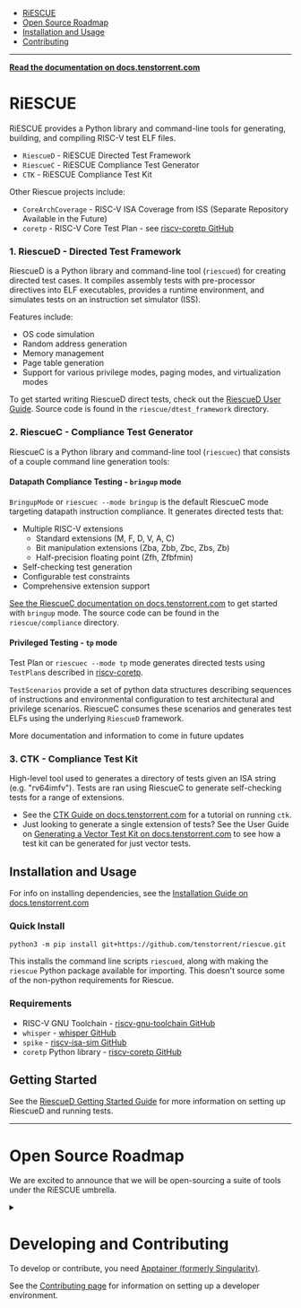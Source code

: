 - [RiESCUE](#riescue)
- [Open Source Roadmap](#open-source-roadmap)
- [Installation and Usage](#installation-and-usage)
- [Contributing](#developing-and-contributing)

---

**[Read the documentation on docs.tenstorrent.com](https://docs.tenstorrent.com/riescue/)**


# RiESCUE
RiESCUE provides a Python library and command-line tools for generating, building, and compiling RISC-V test ELF files.
* `RiescueD` - RiESCUE Directed Test Framework
* `RiescueC` - RiESCUE Compliance Test Generator
* `CTK` - RiESCUE Compliance Test Kit

Other Riescue projects include:
* `CoreArchCoverage` - RISC-V ISA Coverage from ISS (Separate Repository Available in the Future)
* `coretp` - RISC-V Core Test Plan - see [riscv-coretp GitHub](https://github.com/tenstorrent/riscv-coretp)


### 1. RiescueD - Directed Test Framework
RiescueD is a Python library and command-line tool (`riescued`) for creating directed test cases. It compiles assembly tests with pre-processor directives into ELF executables, provides a runtime environment, and simulates tests on an instruction set simulator (ISS).

Features include:
- OS code simulation
- Random address generation
- Memory management
- Page table generation
- Support for various privilege modes, paging modes, and virtualization modes

To get started writing RiescueD direct tests, check out the [RiescueD User Guide](https://docs.tenstorrent.com/riescue/user_guides/riescued_user_guide.html). Source code is found in the `riescue/dtest_framework` directory.


### 2. RiescueC - Compliance Test Generator
RiescueC is a Python library and command-line tool (`riescuec`) that consists of a couple command line generation tools:

#### Datapath Compliance Testing - `bringup` mode
`BringupMode` or `riescuec --mode bringup` is the default RiescueC mode targeting datapath instruction compliance. It generates directed tests that:
- Multiple RISC-V extensions
  * Standard extensions (M, F, D, V, A, C)
  * Bit manipulation extensions (Zba, Zbb, Zbc, Zbs, Zb)
  * Half-precision floating point (Zfh, Zfbfmin)
- Self-checking test generation
- Configurable test constraints
- Comprehensive extension support

[See the RiescueC documentation on docs.tenstorrent.com](https://docs.tenstorrent.com/riescue/tutorials/riescuec/riescue_c_brief.html) to get started with `bringup` mode. The source code can be found in the `riescue/compliance` directory.


#### Privileged Testing - `tp` mode
Test Plan or `riescuec --mode tp` mode generates directed tests using `TestPlan`s described in [riscv-coretp](https://github.com/tenstorrent/riscv-coretp).

`TestScenarios` provide a set of python data structures describing sequences of instructions and environmental configuration to test architectural and privilege scenarios. RiescueC consumes these scenarios and generates test ELFs using the underlying `RiescueD` framework.

More documentation and information to come in future updates



### 3. CTK - Compliance Test Kit
High-level tool used to generates a directory of tests given an ISA string (e.g. "rv64imfv"). Tests are ran using RiescueC to generate self-checking tests for a range of extensions.

- See the [CTK Guide on docs.tenstorrent.com](https://docs.tenstorrent.com/riescue/tutorials/ctk/ctk_tutorial.html) for a tutorial on running `ctk`.
- Just looking to generate a single extension of tests? See the User Guide on [Generating a Vector Test Kit on docs.tenstorrent.com](https://docs.tenstorrent.com/riescue/user_guides/ctk/vector_test_kit.html) to see how a test kit can be generated for just vector tests.


## Installation and Usage
For info on installing dependencies, see the [Installation Guide on docs.tenstorrent.com](https://docs.tenstorrent.com/riescue/tutorials/install.html)

### Quick Install


```
python3 -m pip install git+https://github.com/tenstorrent/riescue.git
```

This installs the command line scripts `riescued`, along with making the `riescue` Python package available for importing. This doesn't source some of the non-python requirements for Riescue.

### Requirements

- RISC-V GNU Toolchain - [riscv-gnu-toolchain GitHub](https://github.com/riscv-collab/riscv-gnu-toolchain)
- `whisper` - [whisper GitHub](https://github.com/tenstorrent/whisper)
- `spike` - [riscv-isa-sim GitHub](https://github.com/riscv-software-src/riscv-isa-sim)
- `coretp` Python library - [riscv-coretp GitHub](https://github.com/tenstorrent/riscv-coretp)


## Getting Started
See the [RiescueD Getting Started Guide](https://docs.tenstorrent.com/riescue/tutorials/index.html) for more information on setting up RiescueD and running tests.


---
# Open Source Roadmap
We are excited to announce that we will be open-sourcing a suite of tools under the RiESCUE umbrella.
<details>
Click here to see a list of tools that we plan to release in the coming months.
<summary>
</summary>

## RiescueD - Directed Test Framework
A powerful framework for writing directed tests in RISC-V assembly. It provides a library for test generator development, with features such as:
 - OS code simulation
 - Random address generation
 - Memory management
 - Page table generation
 - Exception handling and self-checking
 - Hypervisor
 - Multi-processer support
 - Support for various privilege modes, paging modes, and virtualization modes

## RiescueC - Compliance Test Generator
A specialized test generator for RISC-V compliance testing that supports:
- Multiple RISC-V extensions (I, M, A, F, C, D, V, etc.)
- Self-checking test generation
- Configurable test constraints
- Comprehensive RISC-V RVA23 extensions support

## CTK - Compliance Test Kit
Tool for generating a suite of architectural compliance tests using the RiescueC framework (with wrapper around RiescueC)
- Allows configuration of test environments: privilege modes, paging, virtualization
- Supports a variety of RISC-V base ISAs, privilege specifications, and extensions
- Supports numerous memory maps and system configurations for additional flexibility
- Used for generating the [tenstorrent/tt_riscv_arch_tests](https://github.com/tenstorrent/riscv_arch_tests) self-checking architectural test suite

## CoreArchCoverage
Framework for auto-generating and collecting architectural (ISA) coverage from reference models (ISS)
- Can generate SystemVerilog coverage packages, while allowing user-defined, case-specific coverages
- Supports ISS-only sampling for timely feedback from regression tests
- Provides support for coverage collection in co-simulation scenarios
- Core archcoverage white paper [link](https://github.com/tenstorrent/riescue/releases/download/v0.2.5/tenstorrent-Architectural-Coverage-Framework.pdf) (PDF Warning!)

## Core Test Plan
Extensible framework for defining, managing, and consuming RISC-V architectural compliance test plans
* Generates both human-readable documentation and machine-parseable input for compliance test generation
* Provides a common format and APIs for:
  * Writing RISC-V architectural test plans and test scenarios
  * Parsing and transforming scenarios into structured data for downstream tools
  * Rendering test plans as documentation
</details>



# Developing and Contributing
To develop or contribute, you need [Apptainer (formerly Singularity)](https://apptainer.org/).

See the [Contributing page](.github/CONTRIBUTING.md) for information on setting up a developer environment.
